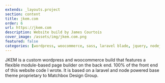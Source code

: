 ```yaml
---
extends: _layouts.project
section: content
title: jkem.com
order: 6
url: https://jkem.com
description: Website build by James Courtois
cover_image: /assets/img/jkem.com.png
featured: false
categories: [wordpress, woocommerce, sass, laravel blade, jquery, nodejs, composer]
---
```


JKEM is a custom wordpress and woocommerce  build that features a flexible module-based page builder on the back end. 100% of the front end of this website code I wrote. It is based on a laravel and node powered base theme proprietary to Matchbox Design Group.